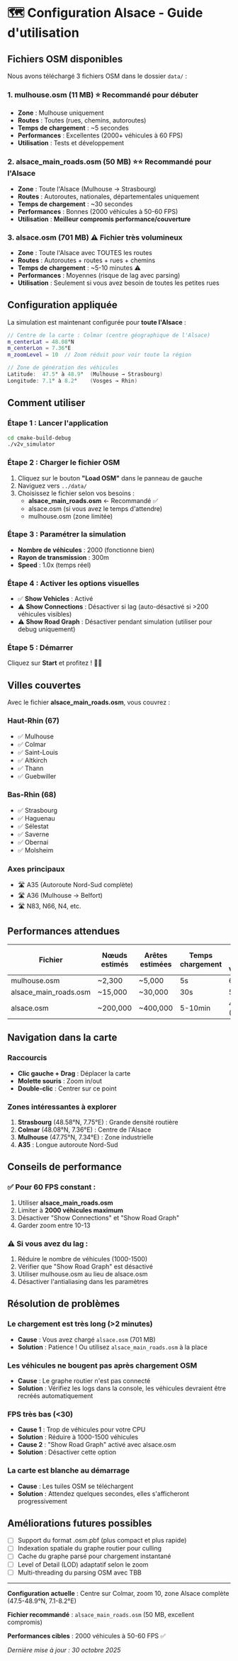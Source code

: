 # 🗺️ Configuration Alsace - Guide d'utilisation

## Fichiers OSM disponibles

Nous avons téléchargé 3 fichiers OSM dans le dossier `data/` :

### 1. **mulhouse.osm** (11 MB) ⭐ Recommandé pour débuter
- **Zone** : Mulhouse uniquement
- **Routes** : Toutes (rues, chemins, autoroutes)
- **Temps de chargement** : ~5 secondes
- **Performances** : Excellentes (2000+ véhicules à 60 FPS)
- **Utilisation** : Tests et développement

### 2. **alsace_main_roads.osm** (50 MB) ⭐⭐ Recommandé pour l'Alsace
- **Zone** : Toute l'Alsace (Mulhouse → Strasbourg)
- **Routes** : Autoroutes, nationales, départementales uniquement
- **Temps de chargement** : ~30 secondes
- **Performances** : Bonnes (2000 véhicules à 50-60 FPS)
- **Utilisation** : **Meilleur compromis performance/couverture**

### 3. **alsace.osm** (701 MB) ⚠️ Fichier très volumineux
- **Zone** : Toute l'Alsace avec TOUTES les routes
- **Routes** : Autoroutes + routes + rues + chemins
- **Temps de chargement** : ~5-10 minutes ⚠️
- **Performances** : Moyennes (risque de lag avec parsing)
- **Utilisation** : Seulement si vous avez besoin de toutes les petites rues

## Configuration appliquée

La simulation est maintenant configurée pour **toute l'Alsace** :

```cpp
// Centre de la carte : Colmar (centre géographique de l'Alsace)
m_centerLat = 48.08°N
m_centerLon = 7.36°E
m_zoomLevel = 10  // Zoom réduit pour voir toute la région

// Zone de génération des véhicules
Latitude:  47.5° à 48.9°  (Mulhouse → Strasbourg)
Longitude: 7.1° à 8.2°    (Vosges → Rhin)
```

## Comment utiliser

### Étape 1 : Lancer l'application
```bash
cd cmake-build-debug
./v2v_simulator
```

### Étape 2 : Charger le fichier OSM
1. Cliquez sur le bouton **"Load OSM"** dans le panneau de gauche
2. Naviguez vers `../data/`
3. Choisissez le fichier selon vos besoins :
   - **alsace_main_roads.osm** ← Recommandé ✅
   - alsace.osm (si vous avez le temps d'attendre)
   - mulhouse.osm (zone limitée)

### Étape 3 : Paramétrer la simulation
- **Nombre de véhicules** : 2000 (fonctionne bien)
- **Rayon de transmission** : 300m
- **Speed** : 1.0x (temps réel)

### Étape 4 : Activer les options visuelles
- ✅ **Show Vehicles** : Activé
- ⚠️ **Show Connections** : Désactiver si lag (auto-désactivé si >200 véhicules visibles)
- ⚠️ **Show Road Graph** : Désactiver pendant simulation (utiliser pour debug uniquement)

### Étape 5 : Démarrer
Cliquez sur **Start** et profitez ! 🚗💨

## Villes couvertes

Avec le fichier **alsace_main_roads.osm**, vous couvrez :

### Haut-Rhin (67)
- ✅ Mulhouse
- ✅ Colmar
- ✅ Saint-Louis
- ✅ Altkirch
- ✅ Thann
- ✅ Guebwiller

### Bas-Rhin (68)
- ✅ Strasbourg
- ✅ Haguenau
- ✅ Sélestat
- ✅ Saverne
- ✅ Obernai
- ✅ Molsheim

### Axes principaux
- 🛣️ A35 (Autoroute Nord-Sud complète)
- 🛣️ A36 (Mulhouse → Belfort)
- 🛣️ N83, N66, N4, etc.

## Performances attendues

| Fichier              | Nœuds estimés | Arêtes estimées | Temps chargement | FPS (2000 véhicules) |
|----------------------|---------------|-----------------|------------------|----------------------|
| mulhouse.osm         | ~2,300        | ~5,000          | 5s               | 60                   |
| alsace_main_roads.osm| ~15,000       | ~30,000         | 30s              | 50-60                |
| alsace.osm           | ~200,000      | ~400,000        | 5-10min          | 40-50 (variable)     |

## Navigation dans la carte

### Raccourcis
- **Clic gauche + Drag** : Déplacer la carte
- **Molette souris** : Zoom in/out
- **Double-clic** : Centrer sur ce point

### Zones intéressantes à explorer
1. **Strasbourg** (48.58°N, 7.75°E) : Grande densité routière
2. **Colmar** (48.08°N, 7.36°E) : Centre de l'Alsace
3. **Mulhouse** (47.75°N, 7.34°E) : Zone industrielle
4. **A35** : Longue autoroute Nord-Sud

## Conseils de performance

### ✅ Pour 60 FPS constant :
1. Utiliser **alsace_main_roads.osm**
2. Limiter à **2000 véhicules maximum**
3. Désactiver "Show Connections" et "Show Road Graph"
4. Garder zoom entre 10-13

### ⚠️ Si vous avez du lag :
1. Réduire le nombre de véhicules (1000-1500)
2. Vérifier que "Show Road Graph" est désactivé
3. Utiliser mulhouse.osm au lieu de alsace.osm
4. Désactiver l'antialiasing dans les paramètres

## Résolution de problèmes

### Le chargement est très long (>2 minutes)
- **Cause** : Vous avez chargé `alsace.osm` (701 MB)
- **Solution** : Patience ! Ou utilisez `alsace_main_roads.osm` à la place

### Les véhicules ne bougent pas après chargement OSM
- **Cause** : Le graphe routier n'est pas connecté
- **Solution** : Vérifiez les logs dans la console, les véhicules devraient être recréés automatiquement

### FPS très bas (<30)
- **Cause 1** : Trop de véhicules pour votre CPU
- **Solution** : Réduire à 1000-1500 véhicules
- **Cause 2** : "Show Road Graph" activé avec alsace.osm
- **Solution** : Désactiver cette option

### La carte est blanche au démarrage
- **Cause** : Les tuiles OSM se téléchargent
- **Solution** : Attendez quelques secondes, elles s'afficheront progressivement

## Améliorations futures possibles

- [ ] Support du format .osm.pbf (plus compact et plus rapide)
- [ ] Indexation spatiale du graphe routier pour culling
- [ ] Cache du graphe parsé pour chargement instantané
- [ ] Level of Detail (LOD) adaptatif selon le zoom
- [ ] Multi-threading du parsing OSM avec TBB

---

**Configuration actuelle** : Centre sur Colmar, zoom 10, zone Alsace complète (47.5-48.9°N, 7.1-8.2°E)

**Fichier recommandé** : `alsace_main_roads.osm` (50 MB, excellent compromis)

**Performances cibles** : 2000 véhicules à 50-60 FPS ✅

*Dernière mise à jour : 30 octobre 2025*

